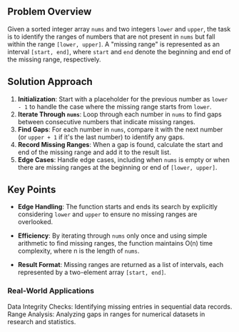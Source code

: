 ## Problem Overview

Given a sorted integer array `nums` and two integers `lower` and `upper`, the task is to identify the ranges of numbers that are not present in `nums` but fall within the range `[lower, upper]`. A "missing range" is represented as an interval `[start, end]`, where `start` and `end` denote the beginning and end of the missing range, respectively.

## Solution Approach

1. **Initialization**: Start with a placeholder for the previous number as `lower - 1` to handle the case where the missing range starts from `lower`.
2. **Iterate Through `nums`**: Loop through each number in `nums` to find gaps between consecutive numbers that indicate missing ranges.
3. **Find Gaps**: For each number in `nums`, compare it with the next number (or `upper + 1` if it's the last number) to identify any gaps.
4. **Record Missing Ranges**: When a gap is found, calculate the start and end of the missing range and add it to the result list.
5. **Edge Cases**: Handle edge cases, including when `nums` is empty or when there are missing ranges at the beginning or end of `[lower, upper]`.

## Key Points

- **Edge Handling**: The function starts and ends its search by explicitly considering `lower` and `upper` to ensure no missing ranges are overlooked.

- **Efficiency**: By iterating through `nums` only once and using simple arithmetic to find missing ranges, the function maintains O(n) time complexity, where n is the length of `nums`.

- **Result Format**: Missing ranges are returned as a list of intervals, each represented by a two-element array `[start, end]`.

###  Real-World Applications

Data Integrity Checks: Identifying missing entries in sequential data records.
Range Analysis: Analyzing gaps in ranges for numerical datasets in research and statistics.